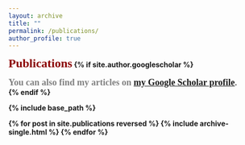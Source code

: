 ```yaml
---
layout: archive
title: ""
permalink: /publications/
author_profile: true
---
```

<font face="微软雅黑" size=5 color=DarkRed><b>Publications<b></font>
{% if site.author.googlescholar %}
  <div class="wordwrap"><font face="calibri" size=4 color=Gray>You can also find my articles on <a href="{{site.author.googlescholar}}">my Google Scholar profile</font></a>.</div>
{% endif %}

{% include base_path %}

{% for post in site.publications reversed %}
  {% include archive-single.html %}
{% endfor %}
